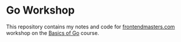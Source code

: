# Go Workshop

This repository contains my notes and code for [frontendmasters.com](https://frontendmasters.com/) workshop on the [Basics of Go](https://frontendmasters.com/courses/go-basics/) course.
